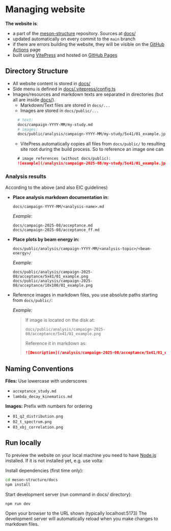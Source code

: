 # Managing website

 **The website is**:

- a part of the [meson-structure](https://github.com/JeffersonLab/meson-structure) repository. Sources at [docs/](https://github.com/JeffersonLab/meson-structure/tree/main/docs) 
- updated automatically on every commit to the `main` branch
- if there are errors building the website, they will be visible on the [GitHub Actions](https://github.com/JeffersonLab/meson-structure/actions) page
- built using [VitePress](https://vitepress.vuejs.org/) and hosted on [GitHub Pages](https://pages.github.com/)


## Directory Structure

- All website content is stored in [docs/](https://github.com/JeffersonLab/meson-structure/tree/main/docs)
- Side menu is defined in [docs/.vitepress/config.ts](https://github.com/JeffersonLab/meson-structure/blob/main/docs/.vitepress/config.mts#L38)
- Images/resources and markdown texts are separated in directories (but all are inside [docs/](https://github.com/JeffersonLab/meson-structure/tree/main/docs)).
  - Markdown/Text files are stored in `docs/...`
  - Images are stored in `docs/public/...`
  ```bash
    # text:
    docs/campaign-YYYY-MM/my-study.md
    # images:
    docs/public/analysis/campaign-YYYY-MM/my-study/5x41/01_example.jpg
  ```
  - VitePress automatically copies all files from `docs/public/` to resulting site root during the build process. So to reference an image one can
  ```markdown
    # image references (without docs/public):
    ![example](/analysis/campaign-2025-08/my-study/5x41/01_example.jpg)
  ```


### Analysis results

According to the above (and also EIC guidelines)

- **Place analysis markdown documentation in:**
  ```
  docs/campaign-YYYY-MM/<analysis-name>.md
  ```

  *Example:*

  ```
  docs/campaign-2025-08/acceptance.md
  docs/campaign-2025-08/acceptance_ff.md
  ```

- **Place plots by beam energy in:**
  ```
  docs/public/analysis/campaign-YYYY-MM/<analysis-topic>/<beam-energy>/
  ```

  *Example:*
  ```
  docs/public/analysis/campaign-2025-08/acceptance/5x41/01_example.png
  docs/public/analysis/campaign-2025-08/acceptance/10x100/01_example.png
  ```

- Reference images in markdown files, you use absolute paths starting from `docs/public/`:

  *Example:*
  
  > If image is located on the disk at: 
  > 
  > ```
  > docs/public/analysis/campaign-2025-08/acceptance/5x41/01_example.png
  > ```
  > 
  > Reference it in markdown as:
  > 
  > ```markdown
  > ![Description](/analysis/campaign-2025-08/acceptance/5x41/01_example.png)
  > ```

## Naming Conventions

**Files:** Use lowercase with underscores
- `acceptance_study.md`
- `lambda_decay_kinematics.md`

**Images:** Prefix with numbers for ordering
- `01_q2_distribution.png`
- `02_t_spectrum.png`
- `03_xbj_correlation.png`


## Run locally

To preview the website on your local machine 
you need to have [Node.js](https://nodejs.org/en/) installed. 
If it is not installed yet, e.g. use volta:

Install dependencies (first time only):

```bash
cd meson-structure/docs
npm install
```

Start development server (run command in docs/ directory):

```bash
npm run dev
```

Open your browser to the URL shown (typically localhost:5173)
The development server will automatically reload when you make changes to markdown files.
